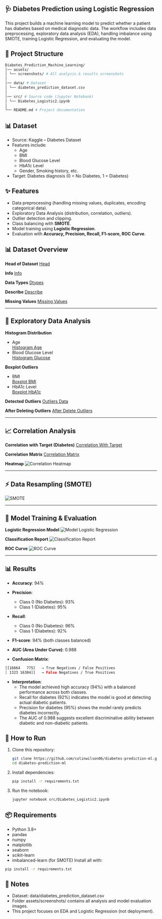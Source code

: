 ## 🩺 Diabetes Prediction using Logistic Regression
This project builds a machine learning model to predict whether a patient has diabetes based on medical diagnostic data.
The workflow includes data preprocessing, exploratory data analysis (EDA), handling imbalance using SMOTE, training Logistic Regression, and evaluating the model.

## 📂 Project Structure
```bash
Diabetes_Prediction_Machine_Learning/
│── assets/
│ └── screenshots/ # All analysis & results screenshots
│
│── data/ # Dataset
│ └── diabetes_prediction_dataset.csv
│
│── src/ # Source code (Jupyter Notebook)
│ └── Diabetes_Logistic2.ipynb
│
└── README.md # Project documentation
```

## 📊 Dataset
- Source: Kaggle – Diabetes Dataset
- Features include:
  - Age
  - BMI
  - Blood Glucose Level
  - HbA1c Level
  -  Gender, Smoking history, etc.
- Target: Diabetes diagnosis (0 = No Diabetes, 1 = Diabetes)

## ✨ Features
- Data preprocessing (handling missing values, duplicates, encoding categorical data).
- Exploratory Data Analysis (distribution, correlation, outliers).
- Outlier detection and clipping.
- Class balancing with **SMOTE**.
- Model training using **Logistic Regression**.
- Evaluation with **Accuracy, Precision, Recall, F1-score, ROC Curve**.

## 📊 Dataset Overview

**Head of Dataset**
[Head](assets/screenshots/01_df_head.png)

**Info**
[Info](assets/screenshots/02_df_info.png)

**Data Types**
[Dtypes](assets/screenshots/04_df_dtypes.png)

**Describe**
[Describe](assets/screenshots/03_df_describe.png)

**Missing Values**
[Missing Values](assets/screenshots/05_missing_values.png)

---

## 🔎 Exploratory Data Analysis

**Histogram Distribution**
- Age  
  [Histogram Age](assets/screenshots/06_histogram_age.png)  
- Blood Glucose Level  
  [Histogram Glucose](assets/screenshots/07_histogram_blood_glucose.png)  

**Boxplot Outliers**
- BMI  
  [Boxplot BMI](assets/screenshots/08_boxplot_bmi.png)  
- HbA1c Level  
  [Boxplot HbA1c](assets/screenshots/09_boxplot_hba1c.png)  

**Detected Outliers**
[Outliers Data](assets/screenshots/10_outliers_detected.png)

**After Deleting Outliers**
[After Delete Outliers](assets/screenshots/11_after_outlier_removal.png)

---

## 📈 Correlation Analysis

**Correlation with Target (Diabetes)**
[Correlation With Target](assets/screenshots/12_correlation_with_target.png)

**Correlation Matrix**
[Correlation Matrix](assets/screenshots/13_correlation_matrix.png)

**Heatmap**
![Correlation Heatmap](assets/screenshots/14_correlation_heatmap.png)

---

## ⚡ Data Resampling (SMOTE)
![SMOTE](assets/screenshots/15_smote_resampling.png)

---

## 🤖 Model Training & Evaluation

**Logistic Regression Model**
![Model Logistic Regression](assets/screenshots/16_logistic_regression_model.png)

**Classification Report**
![Classification Report](assets/screenshots/17_classification_report.png)

**ROC Curve**
![ROC Curve](assets/screenshots/18_roc_curve.png)

---

## 📊 Results

- **Accuracy**: 94%
  
- **Precision**:
  - Class 0 (No Diabetes): 93%
  - Class 1 (Diabetes): 95%
    
- **Recall**:
  - Class 0 (No Diabetes): 96%
  - Class 1 (Diabetes): 92%
    
- **F1-score**: 94% (both classes balanced)

- **AUC (Area Under Curve)**: 0.988

- **Confusion Matrix**:
 ```bash
 [[16664   775]   → True Negatives / False Positives
 [ 1323 16304]]   → False Negatives / True Positives
 ```

- **Interpretation**:
  - The model achieved high accuracy (94%) with a balanced performance across both classes.
  - Recall for diabetes (92%) indicates the model is good at detecting actual diabetic patients.
  - Precision for diabetes (95%) shows the model rarely predicts diabetes incorrectly.
  - The AUC of 0.988 suggests excellent discriminative ability between diabetic and non-diabetic patients.



## 🚀 How to Run

1. Clone this repository:
   ```bash
   git clone https://github.com/colinwilson06/diabetes-prediction-ml.git
   cd diabetes-prediction-ml
   ```
   
2. Install dependencies:
   ```bash
   pip install -r requirements.txt
   ```
   
3. Run the notebook:
   ```bash
   jupyter notebook src/Diabetes_Logistic2.ipynb
   ```

## 📦 Requirements
- Python 3.8+
- pandas
- numpy
- matplotlib
- seaborn
- scikit-learn
- imbalanced-learn (for SMOTE)
Install all with:
```bash
pip install -r requirements.txt
```


## 📌 Notes
- Dataset: data/diabetes_prediction_dataset.csv
- Folder assets/screenshots/ contains all analysis and model evaluation images.
- This project focuses on EDA and Logistic Regression (not deployment).

